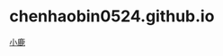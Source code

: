 # chenhaobin0524.github.io
<a href=https://github.com/chenhaobin0524/chenhaobin0524.github.io/blob/master/day09%E5%B0%8F%E9%B9%BF/html/%E5%B0%8F%E9%B9%BF.html>小鹿</a>
